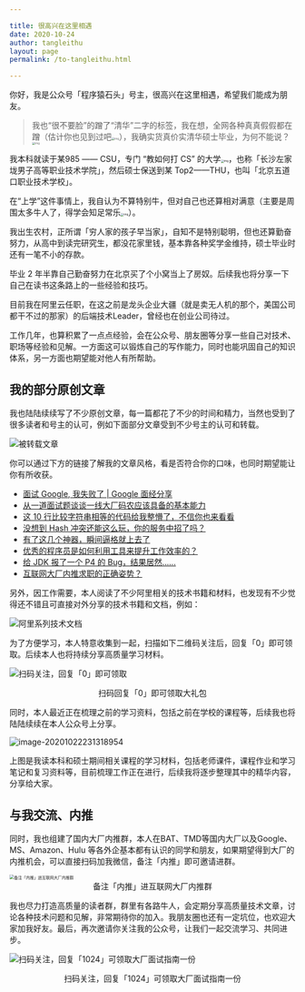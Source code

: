 ```yaml
---

title: 很高兴在这里相遇
date: 2020-10-24
author: tangleithu
layout: page
permalink: /to-tangleithu.html

---
```


你好，我是公众号「程序猿石头」号主，很高兴在这里相遇，希望我们能成为朋友。

> 我也“很不要脸”的蹭了“清华”二字的标签，我在想，全网各种真真假假都在蹭（估计你也见到过吧<img src="http://www.tanglei.name/resources/to-tangleithu/bq-cry.jpg" alt="img" style="zoom: 33%;" />），我确实货真价实清华硕士毕业，为何不能说？<img src="http://www.tanglei.name/resources/to-tangleithu/bq-js.jpg" alt="img" style="zoom:33%;" />

我本科就读于某985 —— CSU，专门 “教如何打 CS” 的大学<img src="http://www.tanglei.name/resources/to-tangleithu/bq-zy.jpg" alt="img" style="zoom:33%;" />，也称「长沙左家垅男子高等职业技术学院」，然后硕士保送到某 Top2——THU，也叫「北京五道口职业技术学校」。

在“上学”这件事情上，我自认为不算特别牛，但对自己也还算相对满意（主要是周围太多牛人了，得学会知足常乐<img src="http://www.tanglei.name/resources/to-tangleithu/bq-zy.jpg" alt="img" style="zoom:33%;" />）。

我出生农村，正所谓「穷人家的孩子早当家」，自知不是特别聪明，但也还算勤奋努力，从高中到读完研究生，都没花家里钱，基本靠各种奖学金维持，硕士毕业时还有一笔不小的存款。

毕业 2 年半靠自己勤奋努力在北京买了个小窝当上了房奴。后续我也将分享一下自己在读书这条路上的一些经验和技巧。

目前我在阿里云任职，在这之前是龙头企业大疆（就是卖无人机的那个，美国公司都干不过的那家）的后端技术Leader，曾经也在创业公司待过。

工作几年，也算积累了一点点经验，会在公众号、朋友圈等分享一些自己对技术、职场等经验和见解。一方面这可以锻炼自己的写作能力，同时也能巩固自己的知识体系，另一方面也期望能对他人有所帮助。

## **我的部分原创文章**

我也陆陆续续写了不少原创文章，每一篇都花了不少的时间和精力，当然也受到了很多读者和号主的认可，例如下面部分文章受到不少号主的认可和转载。



![被转载文章](http://www.tanglei.name/resources/to-tangleithu/tangleithu-zz.jpg)

你可以通过下方的链接了解我的文章风格，看是否符合你的口味，也同时期望能让你有所收获。

- [面试 Google, 我失败了 | Google 面经分享](http://mp.weixin.qq.com/s?__biz=MzI3OTUzMzcwNw==&mid=2247483912&idx=1&sn=520bbca6a2056ab4df6b0e1d0ebaf6e0&chksm=eb4703ecdc308afa83b288b1469f0927c1916189f219ee5e8c3c5194defc0b8f313ff7607730&scene=21#wechat_redirect)
- [从一道面试题谈谈一线大厂码农应该具备的基本能力](http://mp.weixin.qq.com/s?__biz=MzI3OTUzMzcwNw==&mid=2247484698&idx=1&sn=03cc4636e7ee7364a85788a98809cc03&chksm=eb4704fedc308de8efd48ab9aed4fd1ddee5665d8e76d0d3767c1f704eac8b15a83e450a08f1&scene=21#wechat_redirect)
- [这 10 行比较字符串相等的代码给我整懵了，不信你也来看看](http://mp.weixin.qq.com/s?__biz=MzI3OTUzMzcwNw==&mid=2247485939&idx=1&sn=cad3cf49aa345783a93ce5d9b631ba1d&chksm=eb470817dc308101c95aff74fa63d530f02bef50f91ba18d4ff25b8715933a404bd03ffc8b7b&scene=21#wechat_redirect)
- [没想到 Hash 冲突还能这么玩，你的服务中招了吗？](http://mp.weixin.qq.com/s?__biz=MzI3OTUzMzcwNw==&mid=2247486920&idx=1&sn=30b5c6f684dbd2748f8d14dd53ef2180&chksm=eb470c2cdc30853a3317207cef2f067410b5f6c2dae7d89a29ddd558c57dd2c96c3c72521370&scene=21#wechat_redirect)
- [有了这几个神器，瞬间逼格就上去了](http://mp.weixin.qq.com/s?__biz=MzI3OTUzMzcwNw==&mid=2247486659&idx=1&sn=b574d3f2a6af4544ceab48aadaa0a726&chksm=eb470d27dc308431e8789a87e32a597c72cc0f2fe02d6fc80424aec11e41e712326b62603f27&scene=21#wechat_redirect)
- [优秀的程序员是如何利用工具来提升工作效率的？](http://mp.weixin.qq.com/s?__biz=MzI3OTUzMzcwNw==&mid=2247487786&idx=1&sn=842202cc524477ec1546b4747bdbf1a8&chksm=eb4710cedc3099d86953451729c7f569866e6e58abbbec5c7ebe7423d12e1f11e189bb417f80&scene=21#wechat_redirect)
- [给 JDK 报了一个  P4 的 Bug，结果居然……](http://mp.weixin.qq.com/s?__biz=MzI3OTUzMzcwNw==&mid=2247489405&idx=1&sn=32a60e53fd6027fc1596c101d669f414&chksm=eb471699dc309f8fbb3b4936f61ed9f7e14acd827d3626b0bd4bbe35d0ed8168c85745421fc2&scene=21#wechat_redirect)
- [互联网大厂内推求职的正确姿势？](http://mp.weixin.qq.com/s?__biz=MzI3OTUzMzcwNw==&mid=2247489516&idx=1&sn=2caba785992af70305ff15f4a740af4a&chksm=eb471608dc309f1ee4349dbedc0ff47a1670a804cba71818534ac3472fa12b183334397ea47b&scene=21#wechat_redirect)

另外，因工作需要，本人阅读了不少阿里相关的技术书籍和材料，也发现有不少觉得还不错且可直接对外分享的技术书籍和文档，例如：

![阿里系列技术文档](http://www.tanglei.name/resources/to-tangleithu/ali-open-resource.jpg)



为了方便学习，本人特意收集到一起，扫描如下二维码关注后，回复「0」即可领取。后续本人也将持续分享高质量学习材料。

![扫码关注，回复「0」即可领取](http://www.tanglei.name/resources/qrcode-tangleithu.jpg)

<center>扫码回复「0」即可领取大礼包</center>

同时，本人最近正在梳理之前的学习资料，包括之前在学校的课程等，后续我也将陆陆续续在本人公众号上分享。

![image-20201022231318954](http://www.tanglei.name/resources/to-tangleithu/classes-snapshot.png)



上图是我读本科和硕士期间相关课程的学习材料，包括老师课件，课程作业和学习笔记和复习资料等，目前梳理工作正在进行，后续我将逐步整理其中的精华内容，分享给大家。



## **与我交流、内推**

同时，我也组建了国内大厂内推群，本人在BAT、TMD等国内大厂以及Google、MS、Amazon、Hulu 等各外企基本都有认识的同学和朋友，如果期望得到大厂的内推机会，可以直接扫码加我微信，备注「内推」即可邀请进群。



<img src="http://www.tanglei.name/resources/codershitou-wechat.png" alt="备注「内推」进互联网大厂内推群" style="zoom:50%;" />

<center>备注「内推」进互联网大厂内推群</center>


我也尽力打造高质量的读者群，群里有各路牛人，会定期分享高质量技术文章，讨论各种技术问题和见解，非常期待你的加入。我朋友圈也还有一定坑位，也欢迎大家加我好友。最后，再次邀请你关注我的公众号，让我们一起交流学习、共同进步。

![扫码关注，回复「1024」可领取大厂面试指南一份](http://www.tanglei.name/resources/qrcode-tangleithu.jpg)

<center>扫码关注，回复「1024」可领取大厂面试指南一份</center>